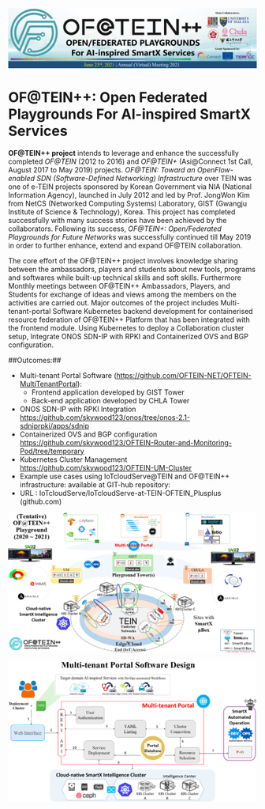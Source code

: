 ![alt text](https://github.com/OFTEIN-NET/OFTEIN-PlusPlus/blob/master/Discussion/Picture3.png)
# OF@TEIN++: Open Federated Playgrounds For AI-inspired SmartX Services

**OF@TEIN++ project** intends to leverage and enhance the successfully completed *OF@TEIN* (2012 to 2016) and *OF@TEIN+* (Asi@Connect 1st Call, August 2017 to May 2019) projects. *OF@TEIN: Toward an OpenFlow-enabled SDN (Software-Defined Networking) Infrastructure* over TEIN was one of e-TEIN projects sponsored by Korean Government via NIA (National Information Agency), launched in July 2012 and led by Prof. JongWon Kim from NetCS (Networked Computing Systems) Laboratory, GIST (Gwangju Institute of Science & Technology), Korea. This project has completed successfully with many success stories have been achieved by the collaborators. Following its success, *OF@TEIN+: Open/Federated Playgrounds for Future Networks* was successfully continued till May 2019 in order to further enhance, extend and expand OF@TEIN collaboration.

The core effort of the OF@TEIN++ project involves knowledge sharing between the ambassadors, players and students about new tools, programs and softwares while built-up technical skills and soft skills. Furthermore Monthly meetings between OF@TEIN++ Ambassadors, Players, and Students for exchange of ideas and views among the members on the activities are carried out.
 Major outcomes of the project includes Multi-tenant-portal Software Kubernetes backend development for containerised resource federation of OF@TEIN++ Platform that has been integrated with the frontend module. Using Kubernetes to deploy a Collaboration cluster setup, Integrate ONOS SDN-IP with RPKI and Containerized OVS and BGP configuration. 
 
 ##Outcomes:##
  * Multi-tenant Portal Software (https://github.com/OFTEIN-NET/OFTEIN-MultiTenantPortal): 
    *	Frontend application developed by GIST Tower 
    *	Back-end application developed by CHLA Tower
  * ONOS SDN-IP with RPKI Integration
    https://github.com/skywood123/onos/tree/onos-2.1-sdniprpki/apps/sdnip
  * Containerized OVS and BGP configuration
    https://github.com/skywood123/OFTEIN-Router-and-Monitoring-Pod/tree/temporary
 * Kubernetes Cluster Management
    https://github.com/skywood123/OFTEIN-UM-Cluster
 * Example use cases using IoTcloudServe@TEIN and OF@TEIN++ infrastructure: available at GIT-hub repository: 
 * URL : IoTcloudServe/IoTcloudServe-at-TEIN-OFTEIN_Plusplus (github.com)

 


![alt text](https://github.com/OFTEIN-NET/OFTEIN-PlusPlus/blob/master/Discussion/of%40tein%2B%2B.png)

![alt text](https://github.com/OFTEIN-NET/OFTEIN-PlusPlus/blob/master/Discussion/Multi_tenant.png)

